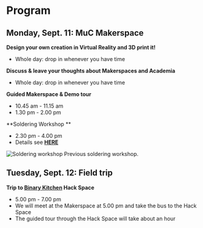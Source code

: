 # Program

## Monday, Sept. 11: MuC Makerspace


**Design your own creation in Virtual Reality and 3D print it!**  
  - Whole day:  drop in whenever you have time  
  
**Discuss & leave your thoughts about Makerspaces and Academia**  
  - Whole day: drop in whenever you have time  

**Guided Makerspace & Demo tour**  
  - 10.45 am - 11.15 am  
  - 1.30 pm - 2.00 pm  
  
**Soldering Workshop **  
  - 2.30 pm - 4.00 pm  
  - Details see **[HERE](https://www.binary-kitchen.de/wiki/doku.php?id=veranstaltungen:loetworkshop_muc)**  
  
![Soldering workshop](/images/soldering2.jpg) Previous soldering workshop.
   

## Tuesday, Sept. 12: Field trip

**Trip to [Binary Kitchen](https://www.binary-kitchen.de) Hack Space** 

* 5.00 pm - 7.00 pm
* We will meet at the Makerspace at 5.00 pm and take the bus to the Hack Space
* The guided tour through the Hack Space will take about an hour